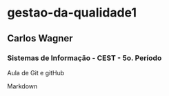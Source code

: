 # gestao-da-qualidade1

## Carlos Wagner

### Sistemas de Informação - CEST - 5o. Período

Aula de Git e gitHub

Markdown
